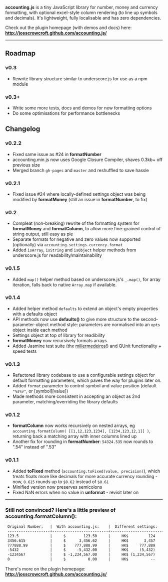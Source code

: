 **accounting.js** is a tiny JavaScript library for number, money and currency formatting, with optional excel-style column rendering (to line up symbols and decimals). It's lightweight, fully localisable and has zero dependencies.

Check out the plugin homepage (with demos and docs) here: **http://josscrowcroft.github.com/accounting.js/**

---

## Roadmap

### v0.3
* Rewrite library structure similar to underscore.js for use as a npm module

### v0.3+
* Write some more tests, docs and demos for new formatting options
* Do some optimisations for performance bottlenecks


## Changelog

### v0.2.2
* Fixed same issue as #24 in **formatNumber**
* accounting.min.js now uses Google Closure Compiler, shaves 0.3kb+ off previous size
* Merged branch `gh-pages` and `master` and reshuffled to save hassle

### v0.2.1
* Fixed issue #24 where locally-defined settings object was being modified by **formatMoney** (still an issue in **formatNumber**, to fix)

### v0.2
* Compleat (non-breaking) rewrite of the formatting system for **formatMoney** and **formatColumn**, to allow more fine-grained control of string output, still easy as pie
* Separate formats for negative and zero values now supported (optionally) via `accounting.settings.currency.format`
* Added `isArray`, `isString` and `isObject` helper methods from underscore.js for readability/maintainability

### v0.1.5
* Added `map()` helper method based on underscore.js's `_.map()`, for array iteration, falls back to native `Array.map` if available.

### v0.1.4
* Added helper method `defaults` to extend an object's empty properties with a defaults object 
* API methods now use **defaults()** to give more structure to the second-parameter-object method style: parameters are normalised into an `opts` object inside each method
* Settings object at top of library for readibility
* **formatMoney** now recursively formats arrays
* Added Jasmine test suite (thx [millermedeiros](https://github.com/millermedeiros)!) and QUnit functionality + speed tests

### v0.1.3
* Refactored library codebase to use a configurable settings object for default formatting parameters, which paves the way for plugins later on.
* Added `format` parameter to control symbol and value position (default `"%s%v"`, or [symbol][value])
* Made methods more consistent in accepting an object as 2nd parameter, matching/overriding the library defaults

### v0.1.2
* **formatColumn** now works recursively on nested arrays, eg `accounting.formatColumn( [[1,12,123,1234], [1234,123,12,1]] )`, returning back a matching array with inner columns lined up
* Another fix for rounding in **formatNumber**: `54324.535` now rounds to ".54" instead of ".53"

### v0.1.1
* Added **toFixed** method (`accounting.toFixed(value, precision)`), which treats floats more like decimals for more accurate currency rounding - now, `0.615` rounds up to `$0.62` instead of `$0.61`
* Minified version now preserves semicolons
* Fixed NaN errors when no value in **unformat** - revisit later on

---

### Still not convinced? Here's a little preview of accounting.formatColumn():

```html
 Original Number:   |  With accounting.js:    |  Different settings:    |    Symbol after value:
 -------------------+-------------------------+-------------------------+-----------------------
 123.5              |     $        123.50     |     HK$         124     |            123.50 GBP
 3456.615           |     $      3,456.62     |     HK$       3,457     |          3,456.62 GBP
 777888.99          |     $    777,888.99     |     HK$     777,889     |        777,888.99 GBP
 -5432              |     $     -5,432.00     |     HK$     (5,432)     |         -5,432.00 GBP
 -1234567           |     $ -1,234,567.00     |     HK$ (1,234,567)     |     -1,234,567.00 GBP
 0                  |     $          0.00     |     HK$          --     |              0.00 GBP
```

There's more on the plugin homepage: **http://josscrowcroft.github.com/accounting.js/**